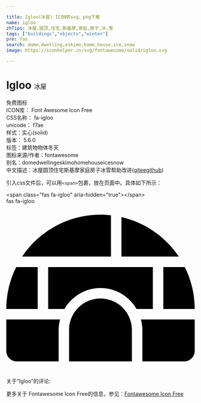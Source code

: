 ```yaml
---

title: Igloo(冰屋) ICON转svg、png下载
name: igloo
zhTips: 冰屋,圆顶,住宅,斯基摩,家庭,房子,冰,雪
tags: ["buildings","objects","winter"]
pre: fas
search: dome,dwelling,eskimo,home,house,ice,snow
image: https://iconhelper.cn/svg/fontawesome/solid/igloo.svg

---
```


# Igloo  <small style="font-size: 60%;font-weight: 100">冰屋</small>


<div class="detail-page">
<p>
<span><span class="badge-success badge">免费图标</span> </span>
<br/>
<span>
ICON库：
<span class="badge-secondary badge">Font Awesome Icon Free</span> 
</span>
<br/>
<span>
CSS名称：
<span class="badge-secondary badge">fa-igloo</span> 
</span>
<br/>
<span>
unicode：
<span class="badge-secondary badge">f7ae</span> 
<copy-btn content='f7ae' btn-title=""></copy-btn>
<copy-btn :content='String.fromCodePoint(parseInt("f7ae", 16))' btn-title="复制U"></copy-btn>
</span><br/><span>样式：<span class="badge-light badge">实心(solid)</span></span>
<br/>
<span>
版本：
<span class="badge-secondary badge">5.6.0</span> 
</span><br/><span>标签：<span class="badge-light badge"><router-link to="/tags/buildings.html">建筑物</router-link></span><span class="badge-light badge"><router-link to="/tags/objects.html">物体</router-link></span><span class="badge-light badge"><router-link to="/tags/winter.html">冬天</router-link></span></span>
<br/>
<span>图标来源/作者：<span class="badge-light badge">fontawesome</span></span> 
<br/>
<span>别名：<span class="badge-light badge">dome</span><span class="badge-light badge">dwelling</span><span class="badge-light badge">eskimo</span><span class="badge-light badge">home</span><span class="badge-light badge">house</span><span class="badge-light badge">ice</span><span class="badge-light badge">snow</span></span><br/><span class="zh-detail">中文描述：<span class="badge-primary badge">冰屋</span><span class="badge-primary badge">圆顶</span><span class="badge-primary badge">住宅</span><span class="badge-primary badge">斯基摩</span><span class="badge-primary badge">家庭</span><span class="badge-primary badge">房子</span><span class="badge-primary badge">冰</span><span class="badge-primary badge">雪</span><span class="help-link"><span>帮助改进</span>(<a href="https://gitee.com/liuwave/icon-helper/edit/master/json/fontawesome/solid/igloo.json" target="_blank" rel="noopener noreferrer">gitee</a><a href="https://github.com/liuwave/icon-helper/edit/master/json/fontawesome/solid/igloo.json" target="_blank" rel="noopener noreferrer">github</a></span>)</span><br/>
</p>
</div>
<div class="alert alert-dark">
  <i class="fas fa-igloo fa-xs"></i>
  <i class="fas fa-igloo fa-sm"></i>
  <i class="fas fa-igloo fa-lg"></i>
  <i class="fas fa-igloo fa-2x"></i>
  <i class="fas fa-igloo fa-3x"></i>
  <i class="fas fa-igloo fa-5x"></i>
  <i class="fas fa-igloo fa-7x"></i>
</div>
<div>
  <p>引入css文件后，可以用<code>&lt;span&gt;</code>包裹，放在页面中。具体如下所示：    
  </p>
  <div class="alert alert-primary" style="font-size: 14px">
    &lt;span class="fas fa-igloo" aria-hidden="true"&gt;&lt;/span&gt;
    <copy-btn content='<span class="fas fa-igloo" aria-hidden="true"></span>'></copy-btn>
  </div>
  <div class="alert alert-secondary">
    <i class="fas fa-igloo"
    style="font-size: 24px"
    aria-hidden="true"></i> fas fa-igloo
    <copy-btn content="fas fa-igloo" btn-title="复制图标名称"></copy-btn>
  </div>
</div>
<div id="svg" class="svg-wrap">
<svg xmlns="http://www.w3.org/2000/svg" viewBox="0 0 576 512"><path d="M320 33.9c-10.5-1.2-21.2-1.9-32-1.9-99.8 0-187.8 50.8-239.4 128H320V33.9zM96 192H30.3C11.1 230.6 0 274 0 320h96V192zM352 39.4V160h175.4C487.2 99.9 424.8 55.9 352 39.4zM480 320h96c0-46-11.1-89.4-30.3-128H480v128zm-64 64v96h128c17.7 0 32-14.3 32-32v-96H411.5c2.6 10.3 4.5 20.9 4.5 32zm32-192H128v128h49.8c22.2-38.1 63-64 110.2-64s88 25.9 110.2 64H448V192zM0 448c0 17.7 14.3 32 32 32h128v-96c0-11.1 1.9-21.7 4.5-32H0v96zm288-160c-53 0-96 43-96 96v96h192v-96c0-53-43-96-96-96z"/></svg>
</div>
<detail full-name='fa-igloo'></detail>
<div>
<p>关于“Igloo”的评论:</p>
</div>
<Vssue title="关于“Igloo”的评论" ></Vssue>    
<div><p>更多关于  Fontawesome Icon Free的信息，参见：<a target="_blank" href="https://iconhelper.cn/fontawesome.html">Fontawesome Icon Free</a>
</p></div>
